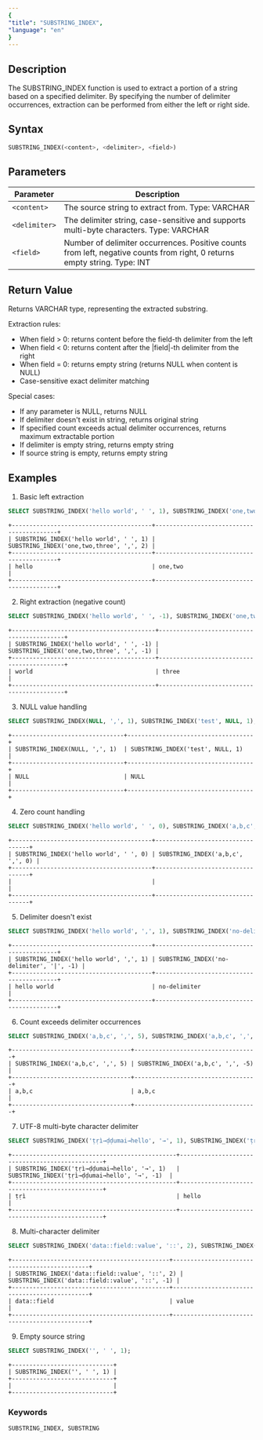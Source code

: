 ```yaml
---
{
"title": "SUBSTRING_INDEX",
"language": "en"
}
---
```


## Description

The SUBSTRING_INDEX function is used to extract a portion of a string based on a specified delimiter. By specifying the number of delimiter occurrences, extraction can be performed from either the left or right side.

## Syntax

```sql
SUBSTRING_INDEX(<content>, <delimiter>, <field>)
```

## Parameters
| Parameter | Description |
| --------- | --------------------------------------------------------------------------------------------------------------- |
| `<content>` | The source string to extract from. Type: VARCHAR |
| `<delimiter>` | The delimiter string, case-sensitive and supports multi-byte characters. Type: VARCHAR |
| `<field>` | Number of delimiter occurrences. Positive counts from left, negative counts from right, 0 returns empty string. Type: INT |

## Return Value

Returns VARCHAR type, representing the extracted substring.

Extraction rules:
- When field > 0: returns content before the field-th delimiter from the left
- When field < 0: returns content after the |field|-th delimiter from the right
- When field = 0: returns empty string (returns NULL when content is NULL)
- Case-sensitive exact delimiter matching

Special cases:
- If any parameter is NULL, returns NULL
- If delimiter doesn't exist in string, returns original string
- If specified count exceeds actual delimiter occurrences, returns maximum extractable portion
- If delimiter is empty string, returns empty string
- If source string is empty, returns empty string

## Examples

1. Basic left extraction
```sql
SELECT SUBSTRING_INDEX('hello world', ' ', 1), SUBSTRING_INDEX('one,two,three', ',', 2);
```
```text
+----------------------------------------+------------------------------------------+
| SUBSTRING_INDEX('hello world', ' ', 1) | SUBSTRING_INDEX('one,two,three', ',', 2) |
+----------------------------------------+------------------------------------------+
| hello                                  | one,two                                  |
+----------------------------------------+------------------------------------------+
```

2. Right extraction (negative count)
```sql
SELECT SUBSTRING_INDEX('hello world', ' ', -1), SUBSTRING_INDEX('one,two,three', ',', -1);
```
```text
+-----------------------------------------+-------------------------------------------+
| SUBSTRING_INDEX('hello world', ' ', -1) | SUBSTRING_INDEX('one,two,three', ',', -1) |
+-----------------------------------------+-------------------------------------------+
| world                                   | three                                     |
+-----------------------------------------+-------------------------------------------+
```

3. NULL value handling
```sql
SELECT SUBSTRING_INDEX(NULL, ',', 1), SUBSTRING_INDEX('test', NULL, 1);
```
```text
+--------------------------------+------------------------------------+
| SUBSTRING_INDEX(NULL, ',', 1)  | SUBSTRING_INDEX('test', NULL, 1)   |
+--------------------------------+------------------------------------+
| NULL                           | NULL                               |
+--------------------------------+------------------------------------+
```

4. Zero count handling
```sql
SELECT SUBSTRING_INDEX('hello world', ' ', 0), SUBSTRING_INDEX('a,b,c', ',', 0);
```
```text
+----------------------------------------+----------------------------------+
| SUBSTRING_INDEX('hello world', ' ', 0) | SUBSTRING_INDEX('a,b,c', ',', 0) |
+----------------------------------------+----------------------------------+
|                                        |                                  |
+----------------------------------------+----------------------------------+
```

5. Delimiter doesn't exist
```sql
SELECT SUBSTRING_INDEX('hello world', ',', 1), SUBSTRING_INDEX('no-delimiter', '|', -1);
```
```text
+----------------------------------------+------------------------------------------+
| SUBSTRING_INDEX('hello world', ',', 1) | SUBSTRING_INDEX('no-delimiter', '|', -1) |
+----------------------------------------+------------------------------------------+
| hello world                            | no-delimiter                             |
+----------------------------------------+------------------------------------------+
```

6. Count exceeds delimiter occurrences
```sql
SELECT SUBSTRING_INDEX('a,b,c', ',', 5), SUBSTRING_INDEX('a,b,c', ',', -5);
```
```text
+----------------------------------+-----------------------------------+
| SUBSTRING_INDEX('a,b,c', ',', 5) | SUBSTRING_INDEX('a,b,c', ',', -5) |
+----------------------------------+-----------------------------------+
| a,b,c                            | a,b,c                             |
+----------------------------------+-----------------------------------+
```

7. UTF-8 multi-byte character delimiter
```sql
SELECT SUBSTRING_INDEX('ṭṛì→ḍḍumai→hello', '→', 1), SUBSTRING_INDEX('ṭṛì→ḍḍumai→hello', '→', -1);
```
```text
+-----------------------------------------------+------------------------------------------------+
| SUBSTRING_INDEX('ṭṛì→ḍḍumai→hello', '→', 1)   | SUBSTRING_INDEX('ṭṛì→ḍḍumai→hello', '→', -1)  |
+-----------------------------------------------+------------------------------------------------+
| ṭṛì                                           | hello                                          |
+-----------------------------------------------+------------------------------------------------+
```

8. Multi-character delimiter
```sql
SELECT SUBSTRING_INDEX('data::field::value', '::', 2), SUBSTRING_INDEX('data::field::value', '::', -1);
```
```text
+---------------------------------------------+----------------------------------------------+
| SUBSTRING_INDEX('data::field::value', '::', 2) | SUBSTRING_INDEX('data::field::value', '::', -1) |
+---------------------------------------------+----------------------------------------------+
| data::field                                 | value                                        |
+---------------------------------------------+----------------------------------------------+
```

9. Empty source string
```sql
SELECT SUBSTRING_INDEX('', ' ', 1);
```
```text
+-----------------------------+
| SUBSTRING_INDEX('', ' ', 1) |
+-----------------------------+
|                             |
+-----------------------------+
```

### Keywords

    SUBSTRING_INDEX, SUBSTRING